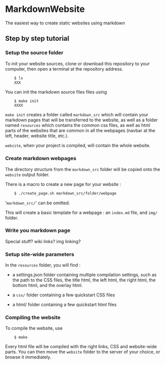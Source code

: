 # MarkdownWebsite
The easiest way to create static websites using markdown



## Step by step tutorial

### Setup the source folder

To init your website sources, clone or download this repository to your computer, then open a terminal at the repository address. 

```bash
    $ ls
    XXX
```


You can init the markdown source files files using 

```shsh
    $ make init
    XXXX
```

`make init` creates a folder called `markdown_src` which will contain your markdown pages that will be transferred to the website, as well as a folder named `resources` which contains the common css files, as well as html parts of the websites that are common in all the webpages (navbar at the left, header, website title, etc.).

`website`, when your project is compiled, will contain the whole website.

### Create markdown webpages

The directory structure from the `markdown_src` folder will be copied onto the `website` output folder.

There is a macro to create a new page for your website :
```bash
    $ ./create_page.sh markdown_src/folder/webpage
```

'`markdown_src/`' can be omitted.

This will create a basic template for a webpage : an `index.md` file, and `img/` folder.


### Write you markdown page

Special stuff? wiki links? img linking?



### Setup site-wide parameters

In the `resources` folder, you will find : 
* a settings.json folder containing multiple compilation settings, such as the path to the CSS files, the title html, the left html, the right html, the bottom html, and the overlay html.

* a `css/` folder containing a few quickstart CSS files

* a html/ folder containing a few quickstart html files




### Compiling the website

To compile the website, use

```
    $ make
```

Every html file will be compiled with the right links, CSS and website-wide parts. You can then move the `website` folder to the server of your choice, or browse it immediately.
